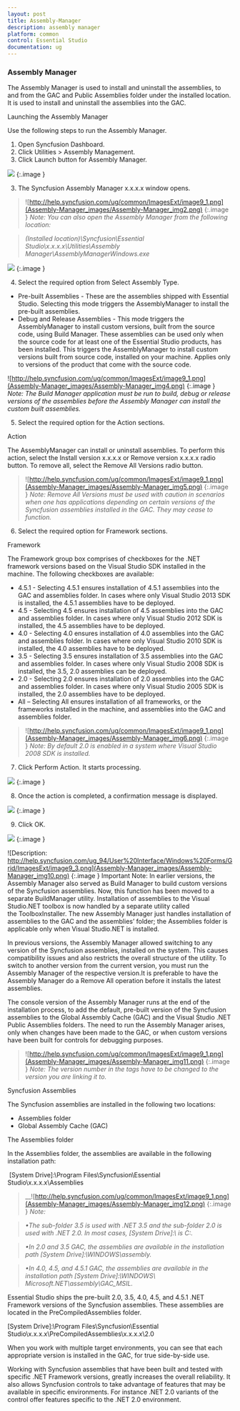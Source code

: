 ```yaml
---
layout: post
title: Assembly-Manager
description: assembly manager
platform: common
control: Essential Studio
documentation: ug
---
```


### Assembly Manager

The Assembly Manager is used to install and uninstall the assemblies, to and from the GAC and Public Assemblies folder under the installed location. It is used to install and uninstall the assemblies into the GAC.

Launching the Assembly Manager 

Use the following steps to run the Assembly Manager.

1. Open Syncfusion Dashboard.
1. Click Utilities > Assembly Management.
2. Click Launch button for Assembly Manager.



![](Assembly-Manager_images/Assembly-Manager_img1.png)
{:.image }




3. The Syncfusion Assembly Manager x.x.x.x window opens.



> ![http://help.syncfusion.com/ug/common/ImagesExt/image9_1.png](Assembly-Manager_images/Assembly-Manager_img2.png)
{:.image }
 _Note: You can also open the Assembly Manager from the following location:_ 

> _(Installed location)\Syncfusion\Essential Studio\x.x.x.x\Utilities\Assembly Manager\AssemblyManagerWindows.exe_ 



![](Assembly-Manager_images/Assembly-Manager_img3.png)
{:.image }




4. Select the required option from Select Assembly Type.
* Pre-built Assemblies - These are the assemblies shipped with Essential Studio. Selecting this mode triggers the AssemblyManager to install the pre-built assemblies. 
* Debug and Release Assemblies - This mode triggers the AssemblyManager to install custom versions, built from the source code, using Build Manager. These assemblies can be used only when the source code for at least one of the Essential Studio products, has been installed. This triggers the AssemblyManager to install custom versions built from source code, installed on your machine. Applies only to versions of the product that come with the source code.
> 
![http://help.syncfusion.com/ug/common/ImagesExt/image9_1.png](Assembly-Manager_images/Assembly-Manager_img4.png)
{:.image }
_Note: The Build Manager application must be run to build, debug or release versions of the assemblies before the Assembly Manager can install the custom built assemblies._

> 

5. Select the required option for the Action sections.

Action

The AssemblyManager can install or uninstall assemblies. To perform this action, select the Install version x.x.x.x or Remove version x.x.x.x radio button. To remove all, select the Remove All Versions radio button.



> ![http://help.syncfusion.com/ug/common/ImagesExt/image9_1.png](Assembly-Manager_images/Assembly-Manager_img5.png)
{:.image }
_Note: Remove All Versions must be used with caution in scenarios when one has applications depending on certain versions of the Syncfusion assemblies installed in the GAC. They may cease to function._

> 

6. Select the required option for Framework sections. 

Framework

The Framework group box comprises of checkboxes for the .NET framework versions based on the Visual Studio SDK installed in the machine. The following checkboxes are available:

* 4.5.1 - Selecting 4.5.1 ensures installation of 4.5.1 assemblies into the GAC and assemblies folder. In cases where only Visual Studio 2013 SDK is installed, the 4.5.1 assemblies have to be deployed.
* 4.5 - Selecting 4.5 ensures installation of 4.5 assemblies into the GAC and assemblies folder. In cases where only Visual Studio 2012 SDK is installed, the 4.5 assemblies have to be deployed.
* 4.0 - Selecting 4.0 ensures installation of 4.0 assemblies into the GAC and assemblies folder. In cases where only Visual Studio 2010 SDK is installed, the 4.0 assemblies have to be deployed.
* 3.5 - Selecting 3.5 ensures installation of 3.5 assemblies into the GAC and assemblies folder. In cases where only Visual Studio 2008 SDK is installed, the 3.5, 2.0 assemblies can be deployed.
* 2.0 - Selecting 2.0 ensures installation of 2.0 assemblies into the GAC and assemblies folder. In cases where only Visual Studio 2005 SDK is installed, the 2.0 assemblies have to be deployed.
* All – Selecting All ensures installation of all frameworks, or the frameworks installed in the machine, and assemblies into the GAC and assemblies folder.



> ![http://help.syncfusion.com/ug/common/ImagesExt/image9_1.png](Assembly-Manager_images/Assembly-Manager_img6.png)
{:.image }
_Note: By default 2.0 is enabled in a system where Visual Studio 2008 SDK is installed._



7. Click Perform Action. It starts processing.



![](Assembly-Manager_images/Assembly-Manager_img7.png)
{:.image }




8. Once the action is completed, a confirmation message is displayed.



![](Assembly-Manager_images/Assembly-Manager_img8.png)
{:.image }




9. Click OK.



![](Assembly-Manager_images/Assembly-Manager_img9.png)
{:.image }




![Description: http://help.syncfusion.com/ug_94/User%20Interface/Windows%20Forms/Grid/ImagesExt/image9_3.png](Assembly-Manager_images/Assembly-Manager_img10.png)
{:.image }
Important Note: In earlier versions, the Assembly Manager also served as Build Manager to build custom versions of the Syncfusion assemblies. Now, this function has been moved to a separate BuildManager utility. Installation of assemblies to the Visual Studio.NET toolbox is now handled by a separate utility called the ToolboxInstaller. The new Assembly Manager just handles installation of assemblies to the GAC and the assemblies’ folder; the Assemblies folder is applicable only when Visual Studio.NET is installed.

In previous versions, the Assembly Manager allowed switching to any version of the Syncfusion assemblies, installed on the system. This causes compatibility issues and also restricts the overall structure of the utility. To switch to another version from the current version, you must run the Assembly Manager of the respective version.It is preferable to have the Assembly Manager do a Remove All operation before it installs the latest assemblies. 

The console version of the Assembly Manager runs at the end of the installation process, to add the default, pre-built version of the Syncfusion assemblies to the Global Assembly Cache (GAC) and the Visual Studio .NET Public Assemblies folders. The need to run the Assembly Manager arises, only when changes have been made to the GAC, or when custom versions have been built for controls for debugging purposes.

> ![http://help.syncfusion.com/ug/common/ImagesExt/image9_1.png](Assembly-Manager_images/Assembly-Manager_img11.png)
{:.image }
_Note: The version number in the tags have to be changed to the version you are linking it to._

Syncfusion Assemblies

The Syncfusion assemblies are installed in the following two locations: 

* Assemblies folder
* Global Assembly Cache (GAC)

The Assemblies folder

In the Assemblies folder, the assemblies are available in the following installation path:

 [System Drive]:\Program Files\Syncfusion\Essential Studio\x.x.x.x\Assemblies

> __![http://help.syncfusion.com/ug/common/ImagesExt/image9_1.png](Assembly-Manager_images/Assembly-Manager_img12.png)
{:.image }
_Note:_

> _•The sub-folder 3.5 is used with .NET 3.5 and the sub-folder 2.0 is used with .NET 2.0. In most cases, [System Drive]:\ is C:\._

> _•In 2.0 and 3.5 GAC, the assemblies are available in the installation path [System Drive]:\WINDOWS\assembly._

> _•In 4.0, 4.5, and 4.5.1 GAC, the assemblies are available in the installation path [System Drive]:\WINDOWS\ Microsoft.NET\assembly\GAC_MSIL._

> 

Essential Studio ships the pre-built 2.0, 3.5, 4.0, 4.5, and 4.5.1 .NET Framework versions of the Syncfusion assemblies. These assemblies are located in the PreCompiledAssemblies folder.        

[System Drive]:\Program Files\Syncfusion\Essential Studio\x.x.x.x\PreCompiledAssemblies\x.x.x.x\2.0 

When you work with multiple target environments, you can see that each appropriate version is installed in the GAC, for true side-by-side use.

Working with Syncfusion assemblies that have been built and tested with specific .NET Framework versions, greatly increases the overall reliability. It also allows Syncfusion controls to take advantage of features that may be available in specific environments. For instance .NET 2.0 variants of the control offer features specific to the .NET 2.0 environment.

